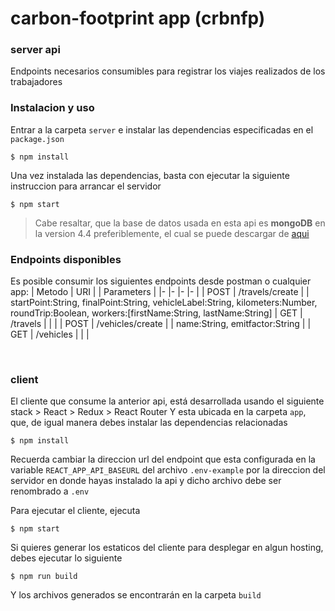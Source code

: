 # carbon-footprint app (crbnfp)

### server api
Endpoints necesarios consumibles para registrar los viajes realizados de los trabajadores

### Instalacion y uso
Entrar a la carpeta `server` e instalar las dependencias especificadas en el `package.json`
```
$ npm install
```
Una vez instalada las dependencias, basta con ejecutar la siguiente instruccion para arrancar el servidor
```
$ npm start 
```
> Cabe resaltar, que la base de datos usada en esta api es **mongoDB** en la version 4.4 preferiblemente, el cual se puede descargar de [aqui](https://docs.mongodb.com/manual/installation/)

### Endpoints disponibles
Es posible consumir los siguientes endpoints desde postman o cualquier app:
| Metodo | URI | | Parameters |
|-	|-	|-	|-	|
| POST | /travels/create |  | startPoint:String, finalPoint:String, vehicleLabel:String, kilometers:Number, roundTrip:Boolean, workers:[firstName:String, lastName:String]
|  GET	| /travels |  	|  	|
| POST	| /vehicles/create |  	| name:String, emitfactor:String |
| GET	| /vehicles |  	|  |

<br>

### client
El cliente que consume la anterior api, está desarrollada usando el siguiente stack
    > React
    > Redux
    > React Router
Y esta ubicada en la carpeta `app`, que, de igual manera debes instalar las dependencias relacionadas
```
$ npm install 
```
Recuerda cambiar la direccion url del endpoint que esta configurada en la variable `REACT_APP_API_BASEURL` del archivo
`.env-example` por la direccion del servidor en donde hayas instalado la api y dicho archivo debe ser renombrado a `.env`

Para ejecutar el cliente, ejecuta
```
$ npm start 
```
Si quieres generar los estaticos del cliente para desplegar en algun hosting, debes ejecutar lo siguiente
```
$ npm run build
```
Y los archivos generados se encontrarán en la carpeta `build`
